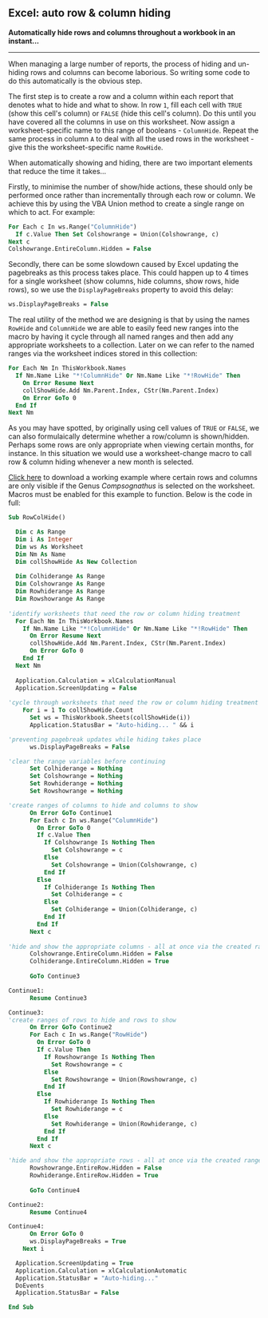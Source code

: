 ## Excel: auto row & column hiding

**Automatically hide rows and columns throughout a workbook in an instant...**

---

When managing a large number of reports, the process of hiding and un-hiding
rows and columns can become laborious. So writing some code to do this
automatically is the obvious step.

The first step is to create a row and a column within each report that denotes
what to hide and what to show. In row `1`, fill each cell with `TRUE` (show this
cell's column) or `FALSE` (hide this cell's column). Do this until you have
covered all the columns in use on this worksheet. Now assign a
worksheet-specific name to this range of booleans - `ColumnHide`. Repeat the
same process in column `A` to deal with all the used rows in the worksheet -
give this the worksheet-specific name `RowHide`.

When automatically showing and hiding, there are two important elements that
reduce the time it takes...

Firstly, to minimise the number of show/hide actions, these should only be
performed once rather than incrementally through each row or column. We achieve
this by using the VBA Union method to create a single range on which to act. For
example:

```vb
For Each c In ws.Range("ColumnHide")
  If c.Value Then Set Colshowrange = Union(Colshowrange, c)
Next c 
Colshowrange.EntireColumn.Hidden = False
```

Secondly, there can be some slowdown caused by Excel updating the pagebreaks as
this process takes place. This could happen up to 4 times for a single
worksheet (show columns, hide columns, show rows, hide rows), so we use the
`DisplayPageBreaks` property to avoid this delay:

```vb
ws.DisplayPageBreaks = False
```

The real utility of the method we are designing is that by using the names
`RowHide` and `ColumnHide` we are able to easily feed new ranges into the macro
by having it cycle through all named ranges and then add any appropriate
worksheets to a collection. Later on we can refer to the named ranges via the
worksheet indices stored in this collection:

```vb
For Each Nm In ThisWorkbook.Names
  If Nm.Name Like "*!ColumnHide" Or Nm.Name Like "*!RowHide" Then
    On Error Resume Next
    collShowHide.Add Nm.Parent.Index, CStr(Nm.Parent.Index)
    On Error GoTo 0
  End If
Next Nm
```

As you may have spotted, by originally using cell values of `TRUE` or `FALSE`,
we can also formulaically determine whether a row/column is shown/hidden.
Perhaps some rows are only appropriate when viewing certain months, for
instance. In this situation we would use a worksheet-change macro to call row &
column hiding whenever a new month is selected.

[Click here](static/Row_Column_Hide.xlsm) to download a working example where certain rows and 
columns are only visible if the Genus _Compsognathus_ is selected on the 
worksheet. Macros must be enabled for this example to function. Below is the 
code in full:

```vb
Sub RowColHide()

  Dim c As Range
  Dim i As Integer
  Dim ws As Worksheet
  Dim Nm As Name
  Dim collShowHide As New Collection
  
  Dim Colhiderange As Range
  Dim Colshowrange As Range
  Dim Rowhiderange As Range
  Dim Rowshowrange As Range
  
'identify worksheets that need the row or column hiding treatment
  For Each Nm In ThisWorkbook.Names
    If Nm.Name Like "*!ColumnHide" Or Nm.Name Like "*!RowHide" Then
      On Error Resume Next
      collShowHide.Add Nm.Parent.Index, CStr(Nm.Parent.Index)
      On Error GoTo 0
    End If
  Next Nm
  
  Application.Calculation = xlCalculationManual
  Application.ScreenUpdating = False
  
'cycle through worksheets that need the row or column hiding treatment
    For i = 1 To collShowHide.Count
      Set ws = ThisWorkbook.Sheets(collShowHide(i))
      Application.StatusBar = "Auto-hiding... " && i

'preventing pagebreak updates while hiding takes place
      ws.DisplayPageBreaks = False

'clear the range variables before continuing
      Set Colhiderange = Nothing
      Set Colshowrange = Nothing 
      Set Rowhiderange = Nothing
      Set Rowshowrange = Nothing

'create ranges of columns to hide and columns to show
      On Error GoTo Continue1
      For Each c In ws.Range("ColumnHide")
        On Error GoTo 0
        If c.Value Then
          If Colshowrange Is Nothing Then
            Set Colshowrange = c
          Else
            Set Colshowrange = Union(Colshowrange, c)
          End If
        Else
          If Colhiderange Is Nothing Then
            Set Colhiderange = c
          Else
            Set Colhiderange = Union(Colhiderange, c)
          End If
        End If
      Next c
    
'hide and show the appropriate columns - all at once via the created ranges
      Colshowrange.EntireColumn.Hidden = False
      Colhiderange.EntireColumn.Hidden = True
      
      GoTo Continue3

Continue1:
      Resume Continue3

Continue3:
'create ranges of rows to hide and rows to show
      On Error GoTo Continue2
      For Each c In ws.Range("RowHide")
        On Error GoTo 0
        If c.Value Then
          If Rowshowrange Is Nothing Then
            Set Rowshowrange = c
          Else
            Set Rowshowrange = Union(Rowshowrange, c)
          End If
        Else
          If Rowhiderange Is Nothing Then
            Set Rowhiderange = c
          Else
            Set Rowhiderange = Union(Rowhiderange, c)
          End If
        End If
      Next c

'hide and show the appropriate rows - all at once via the created ranges
      Rowshowrange.EntireRow.Hidden = False
      Rowhiderange.EntireRow.Hidden = True
      
      GoTo Continue4

Continue2:
      Resume Continue4

Continue4:
      On Error GoTo 0
      ws.DisplayPageBreaks = True
    Next i

  Application.ScreenUpdating = True
  Application.Calculation = xlCalculationAutomatic
  Application.StatusBar = "Auto-hiding..."
  DoEvents
  Application.StatusBar = False

End Sub
```
